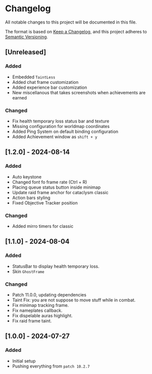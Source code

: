 # Changelog

All notable changes to this project will be documented in this file.

The format is based on [Keep a Changelog](https://keepachangelog.com/en/1.0.0/),
and this project adheres to [Semantic Versioning](https://semver.org/spec/v2.0.0.html).

## [Unreleased]

### Added

-   Embedded `TaintLess`
-   Added chat frame customization
-   Added experience bar customization
-   New miscellanous that takes screenshots when achievements are earned

### Changed

-   Fix health temporary loss status bar and texture
-   Missing configuration for worldmap coordinates
-   Added Ping System on default binding configuration
-   Added Achievement window as `shift + y`

## [1.2.0] - 2024-08-14

### Added

-   Auto keystone
-   Changed font fo frame rate (Ctrl + R)
-   Placing queue status button inside minimap
-   Update raid frame anchor for cataclysm classic
-   Action bars styling
-   Fixed Objective Tracker position

### Changed

-  Added mirro timers for classic

## [1.1.0] - 2024-08-04

### Added

-   StatusBar to display health temporary loss.
-   Skin `GhostFrame`

### Changed

-   Patch 11.0.0, updating dependencies
-   Taint Fix: you are not suppose to move stuff while in combat.
-   Fix minimap tracking frame.
-   Fix nameplates callback.
-   Fix dispelable auras highlight.
-   Fix raid frame taint.

## [1.0.0] - 2024-07-27

### Added

-   Initial setup
-   Pushing everything from `patch 10.2.7`
